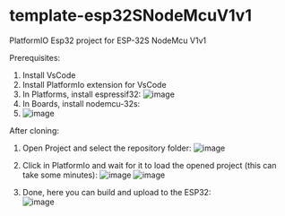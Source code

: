 # template-esp32SNodeMcuV1v1
PlatformIO Esp32 project for ESP-32S NodeMcu V1v1

Prerequisites:

1. Install VsCode
2. Install PlatformIo extension for VsCode
3. In Platforms, install espressif32:
![image](https://github.com/PJBB-Organization/template-esp32SNodeMcuV1v1/assets/37015737/f56b2d60-2aee-46b0-bdb4-e28e930f8d77)
4. In Boards, install nodemcu-32s:
5. ![image](https://github.com/PJBB-Organization/template-esp32SNodeMcuV1v1/assets/37015737/3fd4b6eb-050e-4ef0-b716-cb99ad6bed70)

After cloning:
1. Open Project and select the repository folder:
![image](https://github.com/PJBB-Organization/template-esp32SNodeMcuV1v1/assets/37015737/540da930-b6d9-4af8-b04d-78b681621726)
2. Click in PlatformIo and wait for it to load the opened project (this can take some minutes):
![image](https://github.com/PJBB-Organization/template-esp32SNodeMcuV1v1/assets/37015737/e7e3943f-41ee-4a06-9e54-130ee862e65f)
![image](https://github.com/PJBB-Organization/template-esp32SNodeMcuV1v1/assets/37015737/f7beace2-0527-45b6-a887-375a45dddeec)

3. Done, here you can build and upload to the ESP32:<br/>
![image](https://github.com/PJBB-Organization/template-esp32SNodeMcuV1v1/assets/37015737/a20478d0-7e65-4468-a119-9dedc92e82d9)

